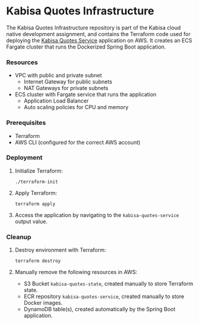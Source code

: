 # Kabisa Quotes Infrastructure

The Kabisa Quotes Infrastructure repository is part of the Kabisa cloud native development assignment, and contains the
Terraform code used for deploying the [Kabisa Quotes Service](https://github.com/Laugslander/kabisa-quotes-service)
application on AWS. It creates an ECS Fargate cluster that runs the Dockerized Spring Boot application.

### Resources

- VPC with public and private subnet
    - Internet Gateway for public subnets
    - NAT Gateways for private subnets
- ECS cluster with Fargate service that runs the application
    - Application Load Balancer
    - Auto scaling policies for CPU and memory

### Prerequisites

- Terraform
- AWS CLI (configured for the correct AWS account)

### Deployment

1. Initialize Terraform:
   ```
   ./terraform-init
   ```

2. Apply Terraform:
   ```
   terraform apply
   ```
3. Access the application by navigating to the `kabisa-quotes-service` output value.

### Cleanup

1. Destroy environment with Terraform:
   ```
   terraform destroy
   ```

2. Manually remove the following resources in AWS:
    - S3 Bucket `kabisa-quotes-state`, created manually to store Terraform state.
    - ECR repository `kabisa-quotes-service`, created manually to store Docker images.
    - DynamoDB table(s), created automatically by the Spring Boot application.